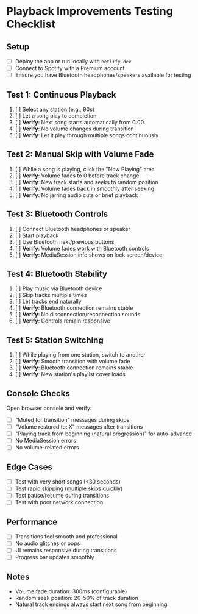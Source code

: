 # Playback Improvements Testing Checklist

## Setup
- [ ] Deploy the app or run locally with `netlify dev`
- [ ] Connect to Spotify with a Premium account
- [ ] Ensure you have Bluetooth headphones/speakers available for testing

## Test 1: Continuous Playback
1. [ ] Select any station (e.g., 90s)
2. [ ] Let a song play to completion
3. [ ] **Verify**: Next song starts automatically from 0:00
4. [ ] **Verify**: No volume changes during transition
5. [ ] **Verify**: Let it play through multiple songs continuously

## Test 2: Manual Skip with Volume Fade
1. [ ] While a song is playing, click the "Now Playing" area
2. [ ] **Verify**: Volume fades to 0 before track change
3. [ ] **Verify**: New track starts and seeks to random position
4. [ ] **Verify**: Volume fades back in smoothly after seeking
5. [ ] **Verify**: No jarring audio cuts or brief playback

## Test 3: Bluetooth Controls
1. [ ] Connect Bluetooth headphones or speaker
2. [ ] Start playback
3. [ ] Use Bluetooth next/previous buttons
4. [ ] **Verify**: Volume fades work with Bluetooth controls
5. [ ] **Verify**: MediaSession info shows on lock screen/device

## Test 4: Bluetooth Stability
1. [ ] Play music via Bluetooth device
2. [ ] Skip tracks multiple times
3. [ ] Let tracks end naturally
4. [ ] **Verify**: Bluetooth connection remains stable
5. [ ] **Verify**: No disconnection/reconnection sounds
6. [ ] **Verify**: Controls remain responsive

## Test 5: Station Switching
1. [ ] While playing from one station, switch to another
2. [ ] **Verify**: Smooth transition with volume fade
3. [ ] **Verify**: Bluetooth connection remains stable
4. [ ] **Verify**: New station's playlist cover loads

## Console Checks
Open browser console and verify:
- [ ] "Muted for transition" messages during skips
- [ ] "Volume restored to: X" messages after transitions
- [ ] "Playing track from beginning (natural progression)" for auto-advance
- [ ] No MediaSession errors
- [ ] No volume-related errors

## Edge Cases
- [ ] Test with very short songs (<30 seconds)
- [ ] Test rapid skipping (multiple skips quickly)
- [ ] Test pause/resume during transitions
- [ ] Test with poor network connection

## Performance
- [ ] Transitions feel smooth and professional
- [ ] No audio glitches or pops
- [ ] UI remains responsive during transitions
- [ ] Progress bar updates smoothly

## Notes
- Volume fade duration: 300ms (configurable)
- Random seek position: 20-50% of track duration
- Natural track endings always start next song from beginning 